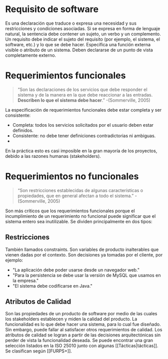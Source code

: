 # Requisito de software
Es una declaración que traduce o expresa una necesidad y sus restricciones y condiciones asociadas. Si se expresa en forma de lenguaje natural, la sentencia debe contener un sujeto, un verbo y un complemento. Un requisito debe indicar el sujeto del requisito (por ejemplo, el sistema, el software, etc.) y lo que se debe hacer. Especifica una función externa visible o atributo de un sistema. Deben declararse de un punto de vista completamente externo.

# Requerimientos funcionales
> “Son las declaraciones de los servicios que debe responder el sistema y de la manera en la que debe reaccionar a las entradas. **Describen lo que el sistema debe hacer**.” -(Sommerville, 2005)

La especificación de requerimientos funcionales debe estar completa y ser consistente:
* Completa: todos los servicios solicitados por el usuario deben estar definidos.
* Consistente: no debe tener definiciones contradictorias ni ambiguas.
* 
En la práctica esto es casi imposible en la gran mayoría de los proyectos, debido a las razones humanas (stakeholders).

# Requerimientos no funcionales
> “Son restricciones establecidas de algunas características o propiedades, que en general afectan a todo el sistema.” -(Sommerville, 2005)

Son más críticos que los requerimientos funcionales porque el incumplimiento de un requerimiento no funcional puede significar que el sistema entero sea inutilizable. Se dividen principalmente en dos tipos:

## Restricciones
También llamados constraints. Son variables de producto inalterables que vienen dadas por el contexto. Son decisiones ya tomadas por el cliente, por ejemplo:
- "La aplicación debe poder usarse desde un navegador web."
- "Para la persistencia se debe usar la versión de MySQL que usamos en la empresa."
- "El sistema debe codificarse en Java."

## Atributos de Calidad
Son las propiedades de un producto de software por medio de las cuales los stakeholders establecen y miden la calidad del producto. La funcionalidad es lo que debe hacer una sistema, para lo cual fue diseñado. Sin embargo, puede fallar al satisfacer otros requerimientos de calidad. Los atributos de calidad se logran a partir de las decisiones arquitectónicas sin perder de vista la funcionalidad deseada. Se puede encontrar una gran selección listados en la ISO 25010 junto con algunas [[Tácticas|tácticas]].
Se clasifican según [[FURPS+]].